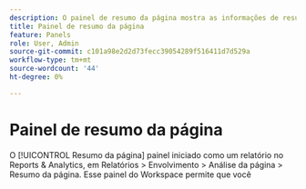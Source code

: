 ```yaml
---
description: O painel de resumo da página mostra as informações de resumo de uma página de sua escolha.
title: Painel de resumo da página
feature: Panels
role: User, Admin
source-git-commit: c101a98e2d2d73fecc39054289f516411d7d529a
workflow-type: tm+mt
source-wordcount: '44'
ht-degree: 0%

---
```



# Painel de resumo da página

O [!UICONTROL Resumo da página] painel iniciado como um relatório no Reports &amp; Analytics, em Relatórios > Envolvimento > Análise da página > Resumo da página. Esse painel do Workspace permite que você